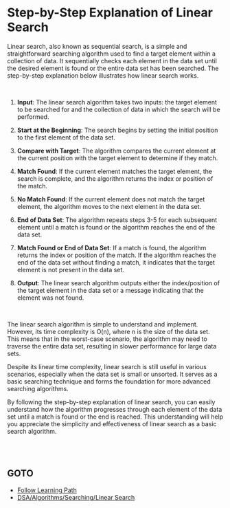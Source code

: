 # Step-by-Step Explanation of Linear Search

Linear search, also known as sequential search, is a simple and straightforward searching algorithm used to find a target element within a collection of data. It sequentially checks each element in the data set until the desired element is found or the entire data set has been searched. The step-by-step explanation below illustrates how linear search works.

<br>

1. **Input**: The linear search algorithm takes two inputs: the target element to be searched for and the collection of data in which the search will be performed.

2. **Start at the Beginning**: The search begins by setting the initial position to the first element of the data set.

3. **Compare with Target**: The algorithm compares the current element at the current position with the target element to determine if they match.

4. **Match Found**: If the current element matches the target element, the search is complete, and the algorithm returns the index or position of the match.

5. **No Match Found**: If the current element does not match the target element, the algorithm moves to the next element in the data set.

6. **End of Data Set**: The algorithm repeats steps 3-5 for each subsequent element until a match is found or the algorithm reaches the end of the data set.

7. **Match Found or End of Data Set**: If a match is found, the algorithm returns the index or position of the match. If the algorithm reaches the end of the data set without finding a match, it indicates that the target element is not present in the data set.

8. **Output**: The linear search algorithm outputs either the index/position of the target element in the data set or a message indicating that the element was not found.

<br>

The linear search algorithm is simple to understand and implement. However, its time complexity is O(n), where n is the size of the data set. This means that in the worst-case scenario, the algorithm may need to traverse the entire data set, resulting in slower performance for large data sets.

Despite its linear time complexity, linear search is still useful in various scenarios, especially when the data set is small or unsorted. It serves as a basic searching technique and forms the foundation for more advanced searching algorithms.

By following the step-by-step explanation of linear search, you can easily understand how the algorithm progresses through each element of the data set until a match is found or the end is reached. This understanding will help you appreciate the simplicity and effectiveness of linear search as a basic search algorithm.


<br>
<br>

## GOTO
- [Follow Learning Path](Pseudocode.md)
- [DSA/Algorithms/Searching/Linear Search](README.md)
